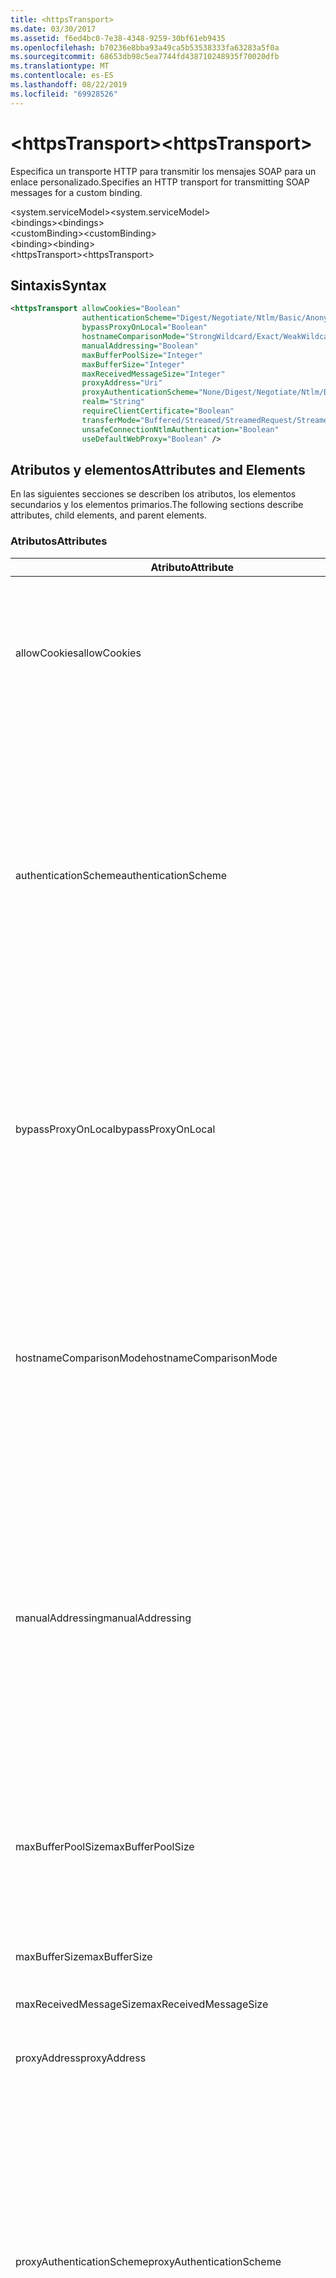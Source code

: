 ```yaml
---
title: <httpsTransport>
ms.date: 03/30/2017
ms.assetid: f6ed4bc0-7e38-4348-9259-30bf61eb9435
ms.openlocfilehash: b70236e8bba93a49ca5b53538333fa63283a5f0a
ms.sourcegitcommit: 68653db98c5ea7744fd438710248935f70020dfb
ms.translationtype: MT
ms.contentlocale: es-ES
ms.lasthandoff: 08/22/2019
ms.locfileid: "69928526"
---
```

# <a name="httpstransport"></a><span data-ttu-id="e6cf5-101">\<httpsTransport></span><span class="sxs-lookup"><span data-stu-id="e6cf5-101">\<httpsTransport></span></span>
<span data-ttu-id="e6cf5-102">Especifica un transporte HTTP para transmitir los mensajes SOAP para un enlace personalizado.</span><span class="sxs-lookup"><span data-stu-id="e6cf5-102">Specifies an HTTP transport for transmitting SOAP messages for a custom binding.</span></span>  
  
 <span data-ttu-id="e6cf5-103">\<system.serviceModel></span><span class="sxs-lookup"><span data-stu-id="e6cf5-103">\<system.serviceModel></span></span>  
<span data-ttu-id="e6cf5-104">\<bindings></span><span class="sxs-lookup"><span data-stu-id="e6cf5-104">\<bindings></span></span>  
<span data-ttu-id="e6cf5-105">\<customBinding></span><span class="sxs-lookup"><span data-stu-id="e6cf5-105">\<customBinding></span></span>  
<span data-ttu-id="e6cf5-106">\<binding></span><span class="sxs-lookup"><span data-stu-id="e6cf5-106">\<binding></span></span>  
<span data-ttu-id="e6cf5-107">\<httpsTransport></span><span class="sxs-lookup"><span data-stu-id="e6cf5-107">\<httpsTransport></span></span>  
  
## <a name="syntax"></a><span data-ttu-id="e6cf5-108">Sintaxis</span><span class="sxs-lookup"><span data-stu-id="e6cf5-108">Syntax</span></span>  
  
```xml  
<httpsTransport allowCookies="Boolean"
                authenticationScheme="Digest/Negotiate/Ntlm/Basic/Anonymous"
                bypassProxyOnLocal="Boolean"
                hostnameComparisonMode="StrongWildcard/Exact/WeakWildcard"
                manualAddressing="Boolean"
                maxBufferPoolSize="Integer"
                maxBufferSize="Integer"
                maxReceivedMessageSize="Integer"
                proxyAddress="Uri"
                proxyAuthenticationScheme="None/Digest/Negotiate/Ntlm/Basic/Anonymous"
                realm="String"
                requireClientCertificate="Boolean"
                transferMode="Buffered/Streamed/StreamedRequest/StreamedResponse"
                unsafeConnectionNtlmAuthentication="Boolean"
                useDefaultWebProxy="Boolean" />
```  
  
## <a name="attributes-and-elements"></a><span data-ttu-id="e6cf5-109">Atributos y elementos</span><span class="sxs-lookup"><span data-stu-id="e6cf5-109">Attributes and Elements</span></span>  
 <span data-ttu-id="e6cf5-110">En las siguientes secciones se describen los atributos, los elementos secundarios y los elementos primarios.</span><span class="sxs-lookup"><span data-stu-id="e6cf5-110">The following sections describe attributes, child elements, and parent elements.</span></span>  
  
### <a name="attributes"></a><span data-ttu-id="e6cf5-111">Atributos</span><span class="sxs-lookup"><span data-stu-id="e6cf5-111">Attributes</span></span>  
  
|<span data-ttu-id="e6cf5-112">Atributo</span><span class="sxs-lookup"><span data-stu-id="e6cf5-112">Attribute</span></span>|<span data-ttu-id="e6cf5-113">DESCRIPCIÓN</span><span class="sxs-lookup"><span data-stu-id="e6cf5-113">Description</span></span>|  
|---------------|-----------------|  
|<span data-ttu-id="e6cf5-114">allowCookies</span><span class="sxs-lookup"><span data-stu-id="e6cf5-114">allowCookies</span></span>|<span data-ttu-id="e6cf5-115">Un valor booleano que especifica si el cliente acepta las cookies y las propaga en solicitudes futuras.</span><span class="sxs-lookup"><span data-stu-id="e6cf5-115">A Boolean value that specifies whether the client accepts cookies and propagates them on future requests.</span></span> <span data-ttu-id="e6cf5-116">El valor predeterminado es `false`.</span><span class="sxs-lookup"><span data-stu-id="e6cf5-116">The default is `false`.</span></span><br /><br /> <span data-ttu-id="e6cf5-117">Puede usar este atributo al interactuar con los servicios Web ASMX que utilizan cookies.</span><span class="sxs-lookup"><span data-stu-id="e6cf5-117">You can use this attribute when you interact with ASMX Web services that use cookies.</span></span> <span data-ttu-id="e6cf5-118">De esta manera, puede estar seguro de que las cookies devueltas del servidor se copian automáticamente en todas las solicitudes de cliente futuras para ese servicio.</span><span class="sxs-lookup"><span data-stu-id="e6cf5-118">In this way, you can be sure that the cookies returned from the server are automatically copied to all future client requests for that service.</span></span>|  
|<span data-ttu-id="e6cf5-119">authenticationScheme</span><span class="sxs-lookup"><span data-stu-id="e6cf5-119">authenticationScheme</span></span>|<span data-ttu-id="e6cf5-120">Especifica el protocolo utilizado para autenticar solicitudes de cliente que son procesadas por un agente de escucha HTTP.</span><span class="sxs-lookup"><span data-stu-id="e6cf5-120">Specifies the protocol used to authenticate client requests being processed by an HTTP listener.</span></span> <span data-ttu-id="e6cf5-121">Los valores válidos son los siguientes:</span><span class="sxs-lookup"><span data-stu-id="e6cf5-121">Valid values include the following:</span></span><br /><br /> <span data-ttu-id="e6cf5-122">Comprobación Especifica la autenticación implícita.</span><span class="sxs-lookup"><span data-stu-id="e6cf5-122">-   Digest: Specifies digest authentication.</span></span><br /><span data-ttu-id="e6cf5-123">Busca Negocia con el cliente para determinar el esquema de autenticación.</span><span class="sxs-lookup"><span data-stu-id="e6cf5-123">-   Negotiate: Negotiates with the client to determine the authentication scheme.</span></span> <span data-ttu-id="e6cf5-124">Si cliente y el servidor son compatibles con Kerberos, se utiliza; de lo contrario, se utiliza NTLM.</span><span class="sxs-lookup"><span data-stu-id="e6cf5-124">If both client and server support Kerberos, it is used; otherwise, NTLM is used.</span></span><br /><span data-ttu-id="e6cf5-125">NTLM Especifica la autenticación de NTLM.</span><span class="sxs-lookup"><span data-stu-id="e6cf5-125">-   Ntlm: Specifies NTLM authentication.</span></span><br /><span data-ttu-id="e6cf5-126">Fundamentales Especifica la autenticación básica.</span><span class="sxs-lookup"><span data-stu-id="e6cf5-126">-   Basic: Specifies basic authentication.</span></span><br /><span data-ttu-id="e6cf5-127">Anonymous Especifica la autenticación anónima.</span><span class="sxs-lookup"><span data-stu-id="e6cf5-127">-   Anonymous: Specifies anonymous authentication.</span></span><br /><br /> <span data-ttu-id="e6cf5-128">El valor predeterminado es Anonymous.</span><span class="sxs-lookup"><span data-stu-id="e6cf5-128">The default is Anonymous.</span></span> <span data-ttu-id="e6cf5-129">Este atributo es del tipo <xref:System.Net.AuthenticationSchemes>.</span><span class="sxs-lookup"><span data-stu-id="e6cf5-129">This attribute is of type <xref:System.Net.AuthenticationSchemes>.</span></span> <span data-ttu-id="e6cf5-130">Se puede establecer este atributo sólo una vez.</span><span class="sxs-lookup"><span data-stu-id="e6cf5-130">This attribute can only be set once.</span></span>|  
|<span data-ttu-id="e6cf5-131">bypassProxyOnLocal</span><span class="sxs-lookup"><span data-stu-id="e6cf5-131">bypassProxyOnLocal</span></span>|<span data-ttu-id="e6cf5-132">Valor de tipo booleano que indica si se omitirá el servidor proxy para las direcciones locales.</span><span class="sxs-lookup"><span data-stu-id="e6cf5-132">A Boolean value that indicates whether to bypass the proxy server for local addresses.</span></span> <span data-ttu-id="e6cf5-133">El valor predeterminado es `false`.</span><span class="sxs-lookup"><span data-stu-id="e6cf5-133">The default is `false`.</span></span><br /><br /> <span data-ttu-id="e6cf5-134">Una dirección local es la que está en la LAN local o intranet.</span><span class="sxs-lookup"><span data-stu-id="e6cf5-134">A local address is one that is on the local LAN or intranet.</span></span><br /><br /> <span data-ttu-id="e6cf5-135">Windows Communication Foundation (WCF) siempre omite el proxy si la dirección de servicio comienza con `http://localhost`.</span><span class="sxs-lookup"><span data-stu-id="e6cf5-135">Windows Communication Foundation (WCF) always ignores the proxy if the service address begins with `http://localhost`.</span></span><br /><br /> <span data-ttu-id="e6cf5-136">Debería utilizar el nombre del host en lugar del localhost si desea que los clientes pasen por un proxy al comunicarse con los servicios en el mismo equipo.</span><span class="sxs-lookup"><span data-stu-id="e6cf5-136">You should use the host name rather than localhost if you want clients to go through a proxy when talking to services on the same machine.</span></span>|  
|<span data-ttu-id="e6cf5-137">hostnameComparisonMode</span><span class="sxs-lookup"><span data-stu-id="e6cf5-137">hostnameComparisonMode</span></span>|<span data-ttu-id="e6cf5-138">Especifica el modo de comparación de nombres de host HTTP usado para analizar los URI.</span><span class="sxs-lookup"><span data-stu-id="e6cf5-138">Specifies the HTTP hostname comparison mode used to parse URIs.</span></span> <span data-ttu-id="e6cf5-139">Los valores válidos son</span><span class="sxs-lookup"><span data-stu-id="e6cf5-139">Valid values are,</span></span><br /><br /> <span data-ttu-id="e6cf5-140">-StrongWildcard: ("+") coincide con todos los nombres de host posibles en el contexto del esquema especificado, el puerto y el URI relativo.</span><span class="sxs-lookup"><span data-stu-id="e6cf5-140">-   StrongWildcard: ("+") matches all possible hostnames in the context of the specified scheme, port and relative URI.</span></span><br /><span data-ttu-id="e6cf5-141">-Exact: sin caracteres comodín</span><span class="sxs-lookup"><span data-stu-id="e6cf5-141">-   Exact: no wildcards</span></span><br /><span data-ttu-id="e6cf5-142">-WeakWildcard: ("\*") coincide con todos los nombres de host posibles en el contexto del esquema especificado, el puerto y los URI relativos que no se han encontrado explícitamente o a través del mecanismo de comodín seguro.</span><span class="sxs-lookup"><span data-stu-id="e6cf5-142">-   WeakWildcard: ("\*") matches all possible hostname in the context of the specified scheme, port and relative UIR that have not been matched explicitly or through the strong wildcard mechanism.</span></span><br /><br /> <span data-ttu-id="e6cf5-143">El valor predeterminado es StrongWildcard.</span><span class="sxs-lookup"><span data-stu-id="e6cf5-143">The default is StrongWildcard.</span></span> <span data-ttu-id="e6cf5-144">Este atributo es del tipo `System.ServiceModel.HostnameComparison`.</span><span class="sxs-lookup"><span data-stu-id="e6cf5-144">This attribute is of type `System.ServiceModel.HostnameComparison`.</span></span>|  
|<span data-ttu-id="e6cf5-145">manualAddressing</span><span class="sxs-lookup"><span data-stu-id="e6cf5-145">manualAddressing</span></span>|<span data-ttu-id="e6cf5-146">Un valor booleano que permite al usuario tomar el control del direccionamiento del mensaje.</span><span class="sxs-lookup"><span data-stu-id="e6cf5-146">A Boolean value that enables the user to take control of message addressing.</span></span> <span data-ttu-id="e6cf5-147">Esta propiedad normalmente se usa en escenarios del enrutador, donde la aplicación determina a cuál de los destinos va a enviar un mensaje.</span><span class="sxs-lookup"><span data-stu-id="e6cf5-147">This property is usually used in router scenarios, where the application determines which one of several destinations to send a message to.</span></span><br /><br /> <span data-ttu-id="e6cf5-148">Si se establece en `true`, el canal supone que el mensaje ya se ha direccionado y no le agrega ninguna información adicional.</span><span class="sxs-lookup"><span data-stu-id="e6cf5-148">When set to `true`, the channel assumes the message has already been addressed and does not add any additional information to it.</span></span> <span data-ttu-id="e6cf5-149">El usuario puede direccionar a continuación individualmente cada mensaje.</span><span class="sxs-lookup"><span data-stu-id="e6cf5-149">The user can then address every message individually.</span></span><br /><br /> <span data-ttu-id="e6cf5-150">Cuando se establece en `false`, la Windows Communication Foundation predeterminada (WCF) que direcciona el mecanismo crea automáticamente las direcciones para todos los mensajes.</span><span class="sxs-lookup"><span data-stu-id="e6cf5-150">When set to `false`, the default Windows Communication Foundation (WCF) addressing mechanism automatically creates addresses for all messages.</span></span><br /><br /> <span data-ttu-id="e6cf5-151">El valor predeterminado es `false`.</span><span class="sxs-lookup"><span data-stu-id="e6cf5-151">The default is `false`.</span></span>|  
|<span data-ttu-id="e6cf5-152">maxBufferPoolSize</span><span class="sxs-lookup"><span data-stu-id="e6cf5-152">maxBufferPoolSize</span></span>|<span data-ttu-id="e6cf5-153">Un entero positivo que especifica el tamaño máximo del grupo de búferes.</span><span class="sxs-lookup"><span data-stu-id="e6cf5-153">A positive integer that specifies the maximum size of the buffer pool.</span></span> <span data-ttu-id="e6cf5-154">El valor predeterminado es 524288.</span><span class="sxs-lookup"><span data-stu-id="e6cf5-154">The default is 524288.</span></span><br /><br /> <span data-ttu-id="e6cf5-155">Muchas partes de los búferes de uso WCF.</span><span class="sxs-lookup"><span data-stu-id="e6cf5-155">Many parts of WCF use buffers.</span></span> <span data-ttu-id="e6cf5-156">Crear y destruir búferes cada vez que se usan es caro, y la recolección de elementos no utilizados para los búferes también es cara.</span><span class="sxs-lookup"><span data-stu-id="e6cf5-156">Creating and destroying buffers each time they are used is expensive, and garbage collection for buffers is also expensive.</span></span> <span data-ttu-id="e6cf5-157">Con grupos de búferes, puede tomar un búfer del grupo, usarlo y devolverlo al grupo una vez haya terminado.</span><span class="sxs-lookup"><span data-stu-id="e6cf5-157">With buffer pools, you can take a buffer from the pool, use it, and return it to the pool once you are done.</span></span> <span data-ttu-id="e6cf5-158">Así se evita la sobrecarga al crear y destruir búferes.</span><span class="sxs-lookup"><span data-stu-id="e6cf5-158">Thus the overhead in creating and destroying buffers is avoided.</span></span>|  
|<span data-ttu-id="e6cf5-159">maxBufferSize</span><span class="sxs-lookup"><span data-stu-id="e6cf5-159">maxBufferSize</span></span>|<span data-ttu-id="e6cf5-160">Un entero positivo que especifica el tamaño máximo del búfer.</span><span class="sxs-lookup"><span data-stu-id="e6cf5-160">A positive integer that specifies the maximum size of the buffer.</span></span> <span data-ttu-id="e6cf5-161">El valor predeterminado es 524288.</span><span class="sxs-lookup"><span data-stu-id="e6cf5-161">The default is 524288</span></span>|  
|<span data-ttu-id="e6cf5-162">maxReceivedMessageSize</span><span class="sxs-lookup"><span data-stu-id="e6cf5-162">maxReceivedMessageSize</span></span>|<span data-ttu-id="e6cf5-163">Un entero positivo que especifica el tamaño del mensaje permitido máximo que se puede recibir.</span><span class="sxs-lookup"><span data-stu-id="e6cf5-163">A positive integer that specifies the maximum allowable message size that can be received.</span></span> <span data-ttu-id="e6cf5-164">El valor predeterminado es 65536.</span><span class="sxs-lookup"><span data-stu-id="e6cf5-164">The default is 65536.</span></span>|  
|<span data-ttu-id="e6cf5-165">proxyAddress</span><span class="sxs-lookup"><span data-stu-id="e6cf5-165">proxyAddress</span></span>|<span data-ttu-id="e6cf5-166">Un URI que especifica la dirección del proxy HTTP.</span><span class="sxs-lookup"><span data-stu-id="e6cf5-166">A URI that specifies the address of the HTTP proxy.</span></span> <span data-ttu-id="e6cf5-167">Si `useSystemWebProxy` es `true`, este valor debe ser `null`.</span><span class="sxs-lookup"><span data-stu-id="e6cf5-167">If `useSystemWebProxy` is `true`, this setting must be `null`.</span></span> <span data-ttu-id="e6cf5-168">El valor predeterminado es `null`.</span><span class="sxs-lookup"><span data-stu-id="e6cf5-168">The default is `null`.</span></span>|  
|<span data-ttu-id="e6cf5-169">proxyAuthenticationScheme</span><span class="sxs-lookup"><span data-stu-id="e6cf5-169">proxyAuthenticationScheme</span></span>|<span data-ttu-id="e6cf5-170">Especifica el protocolo utilizado para autenticar solicitudes de cliente que son procesadas por un proxy HTTP.</span><span class="sxs-lookup"><span data-stu-id="e6cf5-170">Specifies the protocol used for authenticating client requests being processed by an HTTP proxy.</span></span> <span data-ttu-id="e6cf5-171">Los valores válidos son los siguientes:</span><span class="sxs-lookup"><span data-stu-id="e6cf5-171">Valid values include the following:</span></span><br /><br /> <span data-ttu-id="e6cf5-172">Ninguna No se realiza ninguna autenticación.</span><span class="sxs-lookup"><span data-stu-id="e6cf5-172">-   None: No authentication is performed.</span></span><br /><span data-ttu-id="e6cf5-173">Comprobación Especifica la autenticación implícita.</span><span class="sxs-lookup"><span data-stu-id="e6cf5-173">-   Digest: Specifies digest authentication.</span></span><br /><span data-ttu-id="e6cf5-174">Busca Negocia con el cliente para determinar el esquema de autenticación.</span><span class="sxs-lookup"><span data-stu-id="e6cf5-174">-   Negotiate: Negotiates with the client to determine the authentication scheme.</span></span> <span data-ttu-id="e6cf5-175">Si cliente y el servidor son compatibles con Kerberos, se utiliza; de lo contrario, se utiliza NTLM.</span><span class="sxs-lookup"><span data-stu-id="e6cf5-175">If both client and server support Kerberos, it is used; otherwise, NTLM is used.</span></span><br /><span data-ttu-id="e6cf5-176">NTLM Especifica la autenticación de NTLM.</span><span class="sxs-lookup"><span data-stu-id="e6cf5-176">-   Ntlm: Specifies NTLM authentication.</span></span><br /><span data-ttu-id="e6cf5-177">Fundamentales Especifica la autenticación básica.</span><span class="sxs-lookup"><span data-stu-id="e6cf5-177">-   Basic: Specifies basic authentication.</span></span><br /><span data-ttu-id="e6cf5-178">Anonymous Especifica la autenticación anónima.</span><span class="sxs-lookup"><span data-stu-id="e6cf5-178">-   Anonymous: Specifies anonymous authentication.</span></span><br /><br /> <span data-ttu-id="e6cf5-179">El valor predeterminado es Anonymous.</span><span class="sxs-lookup"><span data-stu-id="e6cf5-179">The default is Anonymous.</span></span> <span data-ttu-id="e6cf5-180">Este atributo es del tipo <xref:System.Net.AuthenticationSchemes>.</span><span class="sxs-lookup"><span data-stu-id="e6cf5-180">This attribute is of type <xref:System.Net.AuthenticationSchemes>.</span></span> <span data-ttu-id="e6cf5-181">Tenga en <xref:System.Net.AuthenticationSchemes.IntegratedWindowsAuthentication?displayProperty=nameWithType> cuenta que no se admite.</span><span class="sxs-lookup"><span data-stu-id="e6cf5-181">Note that <xref:System.Net.AuthenticationSchemes.IntegratedWindowsAuthentication?displayProperty=nameWithType> is not supported.</span></span>|  
|<span data-ttu-id="e6cf5-182">realm</span><span class="sxs-lookup"><span data-stu-id="e6cf5-182">realm</span></span>|<span data-ttu-id="e6cf5-183">Una cadena que especifica el dominio kerberos que se utilizará en el proxy/servidor.</span><span class="sxs-lookup"><span data-stu-id="e6cf5-183">A string that specifies the realm to use on the proxy/server.</span></span> <span data-ttu-id="e6cf5-184">El valor predeterminado es una cadena vacía.</span><span class="sxs-lookup"><span data-stu-id="e6cf5-184">The default is an empty string.</span></span><br /><br /> <span data-ttu-id="e6cf5-185">Los servidores usan los dominios para particionar recursos protegidos.</span><span class="sxs-lookup"><span data-stu-id="e6cf5-185">Servers use realms to partition protected resources.</span></span> <span data-ttu-id="e6cf5-186">Cada partición puede tener su propio esquema de autenticación y/o base de datos de autorización.</span><span class="sxs-lookup"><span data-stu-id="e6cf5-186">Each partition can have its own authentication scheme and/or authorization database.</span></span> <span data-ttu-id="e6cf5-187">Los dominios sólo se utilizan para la autenticación básica e implícita.</span><span class="sxs-lookup"><span data-stu-id="e6cf5-187">Realms are used only for basic and digest authentication.</span></span> <span data-ttu-id="e6cf5-188">Cuando un cliente se autentica correctamente, la autenticación es válida para todos los recursos de un dominio kerberos determinado.</span><span class="sxs-lookup"><span data-stu-id="e6cf5-188">After a client successfully authenticates, the authentication is valid for all resources in a given realm.</span></span> <span data-ttu-id="e6cf5-189">Para obtener una descripción detallada de los territorios, consulte RFC 2617 en el [sitio web de IETF](https://www.ietf.org).</span><span class="sxs-lookup"><span data-stu-id="e6cf5-189">For a detailed description of realms, see RFC 2617 at the [IETF website](https://www.ietf.org).</span></span>|  
|<span data-ttu-id="e6cf5-190">requireClientCertificate</span><span class="sxs-lookup"><span data-stu-id="e6cf5-190">requireClientCertificate</span></span>|<span data-ttu-id="e6cf5-191">Un valor booleano que especifica si el servidor necesita que el cliente proporcione un certificado de cliente como parte del protocolo de enlace HTTPS.</span><span class="sxs-lookup"><span data-stu-id="e6cf5-191">A Boolean value that specifies if the server requires the client to provide a client certificate as part of the HTTPS handshake.</span></span> <span data-ttu-id="e6cf5-192">El valor predeterminado es `false`.</span><span class="sxs-lookup"><span data-stu-id="e6cf5-192">The default is `false`.</span></span>|  
|<span data-ttu-id="e6cf5-193">transferMode</span><span class="sxs-lookup"><span data-stu-id="e6cf5-193">transferMode</span></span>|<span data-ttu-id="e6cf5-194">Especifica si los mensajes se almacenan en búfer, se transmiten o si son una solicitud o una respuesta.</span><span class="sxs-lookup"><span data-stu-id="e6cf5-194">Specifies whether messages are buffered or streamed or a request or response.</span></span> <span data-ttu-id="e6cf5-195">Los valores válidos son los siguientes:</span><span class="sxs-lookup"><span data-stu-id="e6cf5-195">Valid values include the following:</span></span><br /><br /> <span data-ttu-id="e6cf5-196">Almacenado en búfer Los mensajes de solicitud y respuesta se almacenan en búfer.</span><span class="sxs-lookup"><span data-stu-id="e6cf5-196">-   Buffered: The request and response messages are buffered.</span></span><br /><span data-ttu-id="e6cf5-197">Transmiten Los mensajes de solicitud y respuesta se transmiten por secuencias.</span><span class="sxs-lookup"><span data-stu-id="e6cf5-197">-   Streamed: The request and response messages are streamed.</span></span><br /><span data-ttu-id="e6cf5-198">-   StreamedRequest: Se transmite el mensaje de solicitud y se almacena en búfer el mensaje de respuesta.</span><span class="sxs-lookup"><span data-stu-id="e6cf5-198">-   StreamedRequest: The request message is streamed and the response message is buffered.</span></span><br /><span data-ttu-id="e6cf5-199">StreamedResponse Se almacena en búfer el mensaje de solicitud y se transmite el mensaje de respuesta.</span><span class="sxs-lookup"><span data-stu-id="e6cf5-199">-   StreamedResponse: The request message is buffered and the response message is streamed.</span></span><br /><br /> <span data-ttu-id="e6cf5-200">El valor predeterminado es Buffered.</span><span class="sxs-lookup"><span data-stu-id="e6cf5-200">The default is Buffered.</span></span> <span data-ttu-id="e6cf5-201">Este atributo es del tipo <xref:System.ServiceModel.TransferMode>.</span><span class="sxs-lookup"><span data-stu-id="e6cf5-201">This attribute is of type <xref:System.ServiceModel.TransferMode>.</span></span>|  
|<span data-ttu-id="e6cf5-202">unsafeConnectionNtlmAuthentication</span><span class="sxs-lookup"><span data-stu-id="e6cf5-202">unsafeConnectionNtlmAuthentication</span></span>|<span data-ttu-id="e6cf5-203">Un valor booleano que especifica si la conexión compartida no segura está habilitada en el servidor.</span><span class="sxs-lookup"><span data-stu-id="e6cf5-203">A Boolean value that specifies whether Unsafe Connection Sharing is enabled on the server.</span></span> <span data-ttu-id="e6cf5-204">El valor predeterminado es `false`.</span><span class="sxs-lookup"><span data-stu-id="e6cf5-204">The default is `false`.</span></span> <span data-ttu-id="e6cf5-205">Si está habilitado, la autenticación NTLM se realiza una vez en cada conexión TCP.</span><span class="sxs-lookup"><span data-stu-id="e6cf5-205">If enabled, NTLM authentication is performed once on each TCP connection.</span></span>|  
|<span data-ttu-id="e6cf5-206">useDefaultWebProxy</span><span class="sxs-lookup"><span data-stu-id="e6cf5-206">useDefaultWebProxy</span></span>|<span data-ttu-id="e6cf5-207">Un valor que especifica si se utiliza la configuración del proxy del equipo en lugar de la configuración específica del usuario.</span><span class="sxs-lookup"><span data-stu-id="e6cf5-207">A Boolean value that specifies whether the machine-wide proxy settings are used rather than the user specific settings.</span></span> <span data-ttu-id="e6cf5-208">El valor predeterminado es `true`.</span><span class="sxs-lookup"><span data-stu-id="e6cf5-208">The default is `true`.</span></span>|  
  
### <a name="child-elements"></a><span data-ttu-id="e6cf5-209">Elementos secundarios</span><span class="sxs-lookup"><span data-stu-id="e6cf5-209">Child Elements</span></span>  
 <span data-ttu-id="e6cf5-210">Ninguno.</span><span class="sxs-lookup"><span data-stu-id="e6cf5-210">None.</span></span>  
  
### <a name="parent-elements"></a><span data-ttu-id="e6cf5-211">Elementos primarios</span><span class="sxs-lookup"><span data-stu-id="e6cf5-211">Parent Elements</span></span>  
  
|<span data-ttu-id="e6cf5-212">Elemento</span><span class="sxs-lookup"><span data-stu-id="e6cf5-212">Element</span></span>|<span data-ttu-id="e6cf5-213">DESCRIPCIÓN</span><span class="sxs-lookup"><span data-stu-id="e6cf5-213">Description</span></span>|  
|-------------|-----------------|  
|[<span data-ttu-id="e6cf5-214">\<binding></span><span class="sxs-lookup"><span data-stu-id="e6cf5-214">\<binding></span></span>](../../../misc/binding.md)|<span data-ttu-id="e6cf5-215">Define todas las funcionalidades de enlace del enlace personalizado.</span><span class="sxs-lookup"><span data-stu-id="e6cf5-215">Defines all binding capabilities of the custom binding.</span></span>|  
  
## <a name="remarks"></a><span data-ttu-id="e6cf5-216">Comentarios</span><span class="sxs-lookup"><span data-stu-id="e6cf5-216">Remarks</span></span>  
 <span data-ttu-id="e6cf5-217">El elemento `httpsTransport` es el punto inicial para crear un enlace personalizado que implementa el protocolo de transporte HTTPS.</span><span class="sxs-lookup"><span data-stu-id="e6cf5-217">The `httpsTransport` element is the starting point for creating a custom binding that implements the HTTPS transport protocol.</span></span> <span data-ttu-id="e6cf5-218">HTTPS es el transporte primario utilizado para fines de interoperabilidad segura.</span><span class="sxs-lookup"><span data-stu-id="e6cf5-218">HTTPS is the primary transport used for secure interoperability purposes.</span></span> <span data-ttu-id="e6cf5-219">HTTPS es compatible con el Windows Communication Foundation (WCF) para garantizar la interoperabilidad con otras pilas de servicios Web.</span><span class="sxs-lookup"><span data-stu-id="e6cf5-219">HTTPS is supported by the Windows Communication Foundation (WCF) to ensure interoperability with other Web services stacks.</span></span>  
  
## <a name="see-also"></a><span data-ttu-id="e6cf5-220">Vea también</span><span class="sxs-lookup"><span data-stu-id="e6cf5-220">See also</span></span>

- <xref:System.ServiceModel.Configuration.HttpsTransportElement>
- <xref:System.ServiceModel.Channels.HttpsTransportBindingElement>
- <xref:System.ServiceModel.Channels.TransportBindingElement>
- <xref:System.ServiceModel.Channels.CustomBinding>
- [<span data-ttu-id="e6cf5-221">Transportes</span><span class="sxs-lookup"><span data-stu-id="e6cf5-221">Transports</span></span>](../../../wcf/feature-details/transports.md)
- [<span data-ttu-id="e6cf5-222">Elección del transporte</span><span class="sxs-lookup"><span data-stu-id="e6cf5-222">Choosing a Transport</span></span>](../../../wcf/feature-details/choosing-a-transport.md)
- [<span data-ttu-id="e6cf5-223">Enlaces</span><span class="sxs-lookup"><span data-stu-id="e6cf5-223">Bindings</span></span>](../../../wcf/bindings.md)
- [<span data-ttu-id="e6cf5-224">Extensión de enlaces</span><span class="sxs-lookup"><span data-stu-id="e6cf5-224">Extending Bindings</span></span>](../../../wcf/extending/extending-bindings.md)
- [<span data-ttu-id="e6cf5-225">Enlaces personalizados</span><span class="sxs-lookup"><span data-stu-id="e6cf5-225">Custom Bindings</span></span>](../../../wcf/extending/custom-bindings.md)
- [<span data-ttu-id="e6cf5-226">\<customBinding></span><span class="sxs-lookup"><span data-stu-id="e6cf5-226">\<customBinding></span></span>](custombinding.md)
